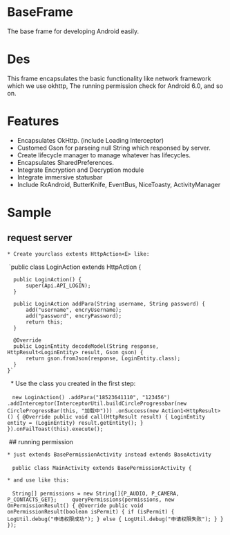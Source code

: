 # BaseFrame
  The base frame for developing Android easily.
  
# Des
  This frame encapsulates the basic functionality like network framework which we use okhttp, The running permission check for Android      6.0, and so on.
  
# Features
  * Encapsulates OkHttp. (include Loading Interceptor)
  * Customed Gson for parseing null String which responsed by server.
  * Create lifecycle manager to manage whatever has lifecycles.
  * Encapsulates SharedPreferences.
  * Integrate Encryption and Decryption module
  * Integrate immersive statusbar
  * Include RxAndroid, ButterKnife, EventBus, NiceToasty, ActivityManager
  
# Sample

  ## request server
  
    * Create yourclass extents HttpAction<E> like:
  
  `public class LoginAction extends HttpAction<LoginEntity> {

      public LoginAction() {
          super(Api.API_LOGIN);
      }

      public LoginAction addPara(String username, String password) {
          add("username", encryUsername);
          add("password", encryPassword);
          return this;
      }

      @Override
      public LoginEntity decodeModel(String response, HttpResult<LoginEntity> result, Gson gson) {
          return gson.fromJson(response, LoginEntity.class);
      }
    }`
    
 
    * Use the class you created in the first step:
    
    `new LoginAction()
        .addPara("18523641110", "123456")
        .addInterceptor(InterceptorUtil.buildCircleProgressbar(new CircleProgressBar(this, "加载中")))
        .onSuccess(new Action1<HttpResult>() {
            @Override
            public void call(HttpResult result) {
                LoginEntity entity = (LoginEntity) result.getEntity();
            }
        }).onFailToast(this).execute();`
        
  ## running permission
  
    * just extends BasePermissionActivity instead extends BaseActivity
    
    `public class MainActivity extends BasePermissionActivity {`
    
    * and use like this:
    
    `String[] permissions = new String[]{P_AUDIO, P_CAMERA, P_CONTACTS_GET};
     queryPermissions(permissions, new OnPermissionResult() {
         @Override
         public void onPermissionResult(boolean isPermit) {
             if (isPermit) {
                 LogUtil.debug("申请权限成功");
             } else {
                 LogUtil.debug("申请权限失败");
             }
         }
     });`
  
